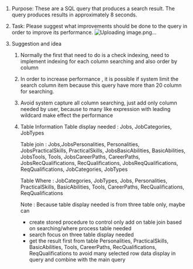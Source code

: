 1. Purpose: These are a SQL query that produces a search result. The query produces results in approximately 8 seconds. 
2. Task: Please suggest what improvements should be done to the query in order to improve its performance. 
   ![Uploading image.png…]()


3. Suggestion and idea
    1)	Normally the first that need to do is a check indexing, need to implement indexing for each column searching and also order by   
        column
    2)	In order to increase performance , it is possible if system limit the search column item  because this query have more than 20 
        column for searching. 
    3)	Avoid system capture all column searching, just add only column needed by user, because to many like expression with leading 
        wildcard make effect the performance
    4)	Table Information
        Table display needed : Jobs, JobCategories, JobTypes

        Table join : Jobs,JobsPersonalities, Personalities, JobsPracticalSkills, PracticalSkills, JobsBasicAbilities, BasicAbilities,            JobsTools, Tools, JobsCareerPaths, CareerPaths, JobsRecQualifications, RecQualifications, JobsReqQualifications, 
        ReqQualifications, JobCategories, JobTypes

        Table Where : JobCategories, JobTypes, Jobs, Personalities, PracticalSkills, BasicAbilities, Tools, CareerPaths, 
        RecQualifications, ReqQualifications

        Note : Because table display needed is from three table only, maybe can 
        -	create stored procedure to control only add on table join based on searching/where process table needed
        -	search focus on three table display needed
        -	get the result first from table Personalities, PracticalSkills, BasicAbilities, Tools, CareerPaths, RecQualifications, 
        ReqQualifications to avoid many selected row data display in query and combine with  the main query 
